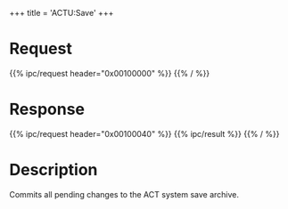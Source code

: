 +++
title = 'ACTU:Save'
+++

# Request

{{% ipc/request header="0x00100000" %}}
{{% / %}}

# Response

{{% ipc/request header="0x00100040" %}}
{{% ipc/result %}}
{{% / %}}

# Description

Commits all pending changes to the ACT system save archive.
